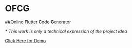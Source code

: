 # OFCG
<u>##O</u>nline <b><u>F</u></b>lutter <b><u>C</u></b>ode <b><u>G</u></b>enerator

<i>* This work is only a technical expression of the project idea</i>

<a href="https://sujanavan.github.io/ofcg" >Click Here for Demo</a>
